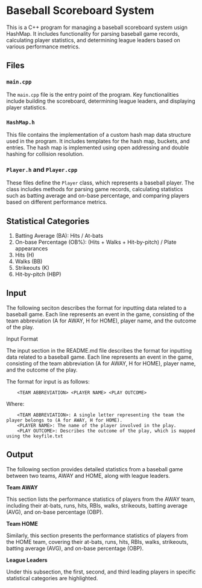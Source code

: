 # Baseball Scoreboard System

This is a C++ program for managing a baseball scoreboard system usign HashMap. It includes functionality for parsing baseball game records, calculating player statistics, and determining league leaders based on various performance metrics.

## Files

### `main.cpp`

The `main.cpp` file is the entry point of the program. Key functionalities include building the scoreboard, determining league leaders, and displaying player statistics.

### `HashMap.h`

This file contains the implementation of a custom hash map data structure used in the program. It includes templates for the hash map, buckets, and entries. The hash map is implemented using open addressing and double hashing for collision resolution.

### `Player.h` and `Player.cpp`

These files define the `Player` class, which represents a baseball player. The class includes methods for parsing game records, calculating statistics such as batting average and on-base percentage, and comparing players based on different performance metrics.

## Statistical Categories

1. Batting Average (BA): Hits / At-bats
2. On-base Percentage (OB%): (Hits + Walks + Hit-by-pitch) / Plate appearances
3. Hits (H)
4. Walks (BB)
5. Strikeouts (K)
6. Hit-by-pitch (HBP)

## Input

The following seciton describes the format for inputting data related to a baseball game. Each line represents an event in the game, consisting of the team abbreviation (A for AWAY, H for HOME), player name, and the outcome of the play.

Input Format

The input section in the README.md file describes the format for inputting data related to a baseball game. Each line represents an event in the game, consisting of the team abbreviation (A for AWAY, H for HOME), player name, and the outcome of the play.

The format for input is as follows:

```
    <TEAM ABBREVIATION> <PLAYER NAME> <PLAY OUTCOME>
```

Where:

```
    <TEAM ABBREVIATION>: A single letter representing the team the player belongs to (A for AWAY, H for HOME).
    <PLAYER NAME>: The name of the player involved in the play.
    <PLAY OUTCOME>: Describes the outcome of the play, which is mapped using the keyfile.txt
```

## Output

The following section provides detailed statistics from a baseball game between two teams, AWAY and HOME, along with league leaders.

**Team AWAY**

This section lists the performance statistics of players from the AWAY team, including their at-bats, runs, hits, RBIs, walks, strikeouts, batting average (AVG), and on-base percentage (OBP).

**Team HOME**

Similarly, this section presents the performance statistics of players from the HOME team, covering their at-bats, runs, hits, RBIs, walks, strikeouts, batting average (AVG), and on-base percentage (OBP).

**League Leaders**

Under this subsection, the first, second, and third leading players in specific statistical categories are highlighted.
